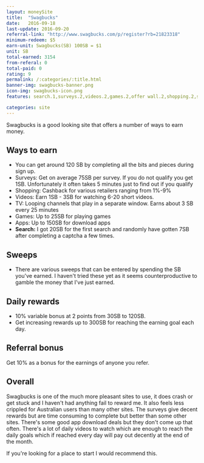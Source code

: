 ```yaml
---
layout: moneySite
title:  "Swagbucks"
date:   2016-09-18
last-update: 2016-09-20
referral-link: "http://www.swagbucks.com/p/register?rb=21823318"
minimum-redeem: $5
earn-unit: Swagbucks(SB) 100SB = $1
unit: SB
total-earned: 3154
from-referal: 0
total-paid: 0
rating: 9
permalink: /:categories/:title.html
banner-img: swagbucks-banner.png
icon-img: swagbucks-icon.png
features: search.1,surveys.2,videos.2,games.2,offer wall.2,shopping.2,sweeps.2

categories: site
---
```


Swagbucks is a good looking site that offers a number of ways to earn money.


Ways to earn
---

* You can get around 120 SB by completing all the bits and pieces during sign up.
* Surveys: Get on average 75SB per survey. If you do not qualify you get 1SB. Unfortunately it often takes 5 minutes just to find out if you qualify
* Shopping: Cashback for various retailers ranging from 1%-9%
* Videos: Earn 1SB - 3SB for watching 6-20 short videos.
* TV: Looping channels that play in a separate window. Earns about 3 SB every 25 minutes
* Games: Up to 25SB for playing games
* Apps: Up to 150SB for download apps
* <b>Search:</b> I got 20SB for the first search and randomly have gotten 7SB after completing a captcha a few times.


Sweeps
----

* There are various sweeps that can be entered by spending the SB you've earned. I haven't tried these yet as it seems counterproductive to gamble the money that I've just earned.

Daily rewards
----

* 10% variable bonus at 2 points from 30SB to 120SB.
* Get increasing rewards up to 300SB for reaching the earning goal each day.

Referral bonus
--------

Get 10% as a bonus for the earnings of anyone you refer.


Overall
-------

Swagbucks is one of the much more pleasant sites to use, it does crash or get stuck and I haven't had anything fail to reward me. It also feels less crippled for Australian users than many other sites. The surveys give decent rewards but are time consuming to complete but better than some other sites. There's some good app download deals but they don't come up that often. There's a lot of daily videos to watch which are enough to reach the daily goals which if reached every day will pay out decently at the end of the month.

If you're looking for a place to start I would recommend this.




